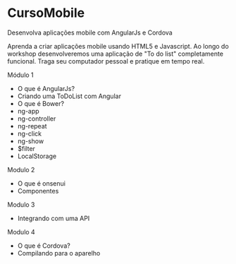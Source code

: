 # CursoMobile

Desenvolva aplicações mobile com AngularJs e Cordova

Aprenda a criar aplicações mobile usando HTML5 e Javascript.
Ao longo do workshop desenvolveremos uma aplicação de "To do list" completamente funcional.
Traga seu computador pessoal e pratique em tempo real.

Módulo 1

- O que é AngularJs?
- Criando uma ToDoList com Angular
- O que é Bower?
- ng-app
- ng-controller
- ng-repeat
- ng-click
- ng-show
- $filter
- LocalStorage

Modulo 2

- O que é onsenui
- Componentes

Modulo 3

- Integrando com uma API

Modulo 4

- O que é Cordova?
- Compilando para o aparelho
